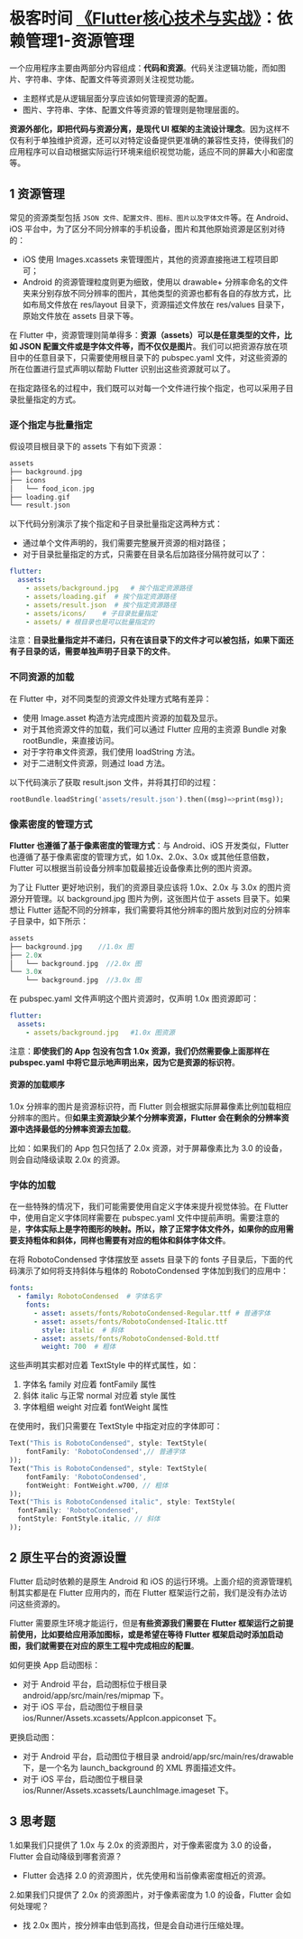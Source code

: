 # 极客时间 [《Flutter核心技术与实战》](https://time.geekbang.org/column/article/104040)：依赖管理1-资源管理

一个应用程序主要由两部分内容组成：**代码和资源**。代码关注逻辑功能，而如图片、字符串、字体、配置文件等资源则关注视觉功能。

- 主题样式是从逻辑层面分享应该如何管理资源的配置。
- 图片、字符串、字体、配置文件等资源的管理则是物理层面的。

**资源外部化，即把代码与资源分离，是现代 UI 框架的主流设计理念**。因为这样不仅有利于单独维护资源，还可以对特定设备提供更准确的兼容性支持，使得我们的应用程序可以自动根据实际运行环境来组织视觉功能，适应不同的屏幕大小和密度等。

## 1 资源管理

常见的资源类型包括 `JSON 文件、配置文件、图标、图片以及字体文件`等。在 Android、iOS 平台中，为了区分不同分辨率的手机设备，图片和其他原始资源是区别对待的：

- iOS 使用 Images.xcassets 来管理图片，其他的资源直接拖进工程项目即可；
- Android 的资源管理粒度则更为细致，使用以 drawable+ 分辨率命名的文件夹来分别存放不同分辨率的图片，其他类型的资源也都有各自的存放方式，比如布局文件放在 res/layout 目录下，资源描述文件放在 res/values 目录下，原始文件放在 assets 目录下等。

在 Flutter 中，资源管理则简单得多：**资源（assets）可以是任意类型的文件，比如 JSON 配置文件或是字体文件等，而不仅仅是图片**。我们可以把资源存放在项目中的任意目录下，只需要使用根目录下的 pubspec.yaml 文件，对这些资源的所在位置进行显式声明以帮助 Flutter 识别出这些资源就可以了。

在指定路径名的过程中，我们既可以对每一个文件进行挨个指定，也可以采用子目录批量指定的方式。

### 逐个指定与批量指定

假设项目根目录下的 assets 下有如下资源：

```dart
assets
├── background.jpg
├── icons
│   └── food_icon.jpg
├── loading.gif
└── result.json
```

以下代码分别演示了挨个指定和子目录批量指定这两种方式：

- 通过单个文件声明的，我们需要完整展开资源的相对路径；
- 对于目录批量指定的方式，只需要在目录名后加路径分隔符就可以了：

```yaml
flutter:
  assets:
    - assets/background.jpg   # 挨个指定资源路径
    - assets/loading.gif  # 挨个指定资源路径
    - assets/result.json  # 挨个指定资源路径
    - assets/icons/    # 子目录批量指定
    - assets/ # 根目录也是可以批量指定的
```

注意：**目录批量指定并不递归，只有在该目录下的文件才可以被包括，如果下面还有子目录的话，需要单独声明子目录下的文件**。

### 不同资源的加载

在 Flutter 中，对不同类型的资源文件处理方式略有差异：

- 使用 Image.asset 构造方法完成图片资源的加载及显示。
- 对于其他资源文件的加载，我们可以通过 Flutter 应用的主资源 Bundle 对象 rootBundle，来直接访问。
- 对于字符串文件资源，我们使用 loadString 方法。
- 对于二进制文件资源，则通过 load 方法。

以下代码演示了获取 result.json 文件，并将其打印的过程：

```dart
rootBundle.loadString('assets/result.json').then((msg)=>print(msg));
```

### 像素密度的管理方式

**Flutter 也遵循了基于像素密度的管理方式**：与 Android、iOS 开发类似，Flutter 也遵循了基于像素密度的管理方式，如 1.0x、2.0x、3.0x 或其他任意倍数，Flutter 可以根据当前设备分辨率加载最接近设备像素比例的图片资源。

为了让 Flutter 更好地识别，我们的资源目录应该将 1.0x、2.0x 与 3.0x 的图片资源分开管理。以 background.jpg 图片为例，这张图片位于 assets 目录下。如果想让 Flutter 适配不同的分辨率，我们需要将其他分辨率的图片放到对应的分辨率子目录中，如下所示：

```dart
assets
├── background.jpg    //1.0x 图
├── 2.0x
│   └── background.jpg  //2.0x 图
└── 3.0x
    └── background.jpg  //3.0x 图
```

在 pubspec.yaml 文件声明这个图片资源时，仅声明 1.0x 图资源即可：

```yaml
flutter:
  assets:
    - assets/background.jpg   #1.0x 图资源
```

注意：**即使我们的 App 包没有包含 1.0x 资源，我们仍然需要像上面那样在 pubspec.yaml 中将它显示地声明出来，因为它是资源的标识符**。

#### 资源的加载顺序

1.0x 分辨率的图片是资源标识符，而 Flutter 则会根据实际屏幕像素比例加载相应分辨率的图片。但**如果主资源缺少某个分辨率资源，Flutter 会在剩余的分辨率资源中选择最低的分辨率资源去加载**。

比如：如果我们的 App 包只包括了 2.0x 资源，对于屏幕像素比为 3.0 的设备，则会自动降级读取 2.0x 的资源。

### 字体的加载

在一些特殊的情况下，我们可能需要使用自定义字体来提升视觉体验。在 Flutter 中，使用自定义字体同样需要在 pubspec.yaml 文件中提前声明。需要注意的是，**字体实际上是字符图形的映射。所以，除了正常字体文件外，如果你的应用需要支持粗体和斜体，同样也需要有对应的粗体和斜体字体文件**。

在将 RobotoCondensed 字体摆放至 assets 目录下的 fonts 子目录后，下面的代码演示了如何将支持斜体与粗体的 RobotoCondensed 字体加到我们的应用中：

```yaml
fonts:
  - family: RobotoCondensed  # 字体名字
    fonts:
      - asset: assets/fonts/RobotoCondensed-Regular.ttf # 普通字体
      - asset: assets/fonts/RobotoCondensed-Italic.ttf
        style: italic  # 斜体
      - asset: assets/fonts/RobotoCondensed-Bold.ttf
        weight: 700  # 粗体
```

这些声明其实都对应着 TextStyle 中的样式属性，如：

1. 字体名 family 对应着 fontFamily 属性
2. 斜体 italic 与正常 normal 对应着 style 属性
3. 字体粗细 weight 对应着 fontWeight 属性

在使用时，我们只需要在 TextStyle 中指定对应的字体即可：

```dart
Text("This is RobotoCondensed", style: TextStyle(
    fontFamily: 'RobotoCondensed',// 普通字体
));
Text("This is RobotoCondensed", style: TextStyle(
    fontFamily: 'RobotoCondensed',
    fontWeight: FontWeight.w700, // 粗体
));
Text("This is RobotoCondensed italic", style: TextStyle(
  fontFamily: 'RobotoCondensed',
  fontStyle: FontStyle.italic, // 斜体
));
```

## 2 原生平台的资源设置

 Flutter 启动时依赖的是原生 Android 和 iOS 的运行环境。上面介绍的资源管理机制其实都是在 Flutter 应用内的，而在 Flutter 框架运行之前，我们是没有办法访问这些资源的。

Flutter 需要原生环境才能运行，但是**有些资源我们需要在 Flutter 框架运行之前提前使用，比如要给应用添加图标，或是希望在等待 Flutter 框架启动时添加启动图，我们就需要在对应的原生工程中完成相应的配置**。

如何更换 App 启动图标：

- 对于 Android 平台，启动图标位于根目录 android/app/src/main/res/mipmap 下。
- 对于 iOS 平台，启动图位于根目录 ios/Runner/Assets.xcassets/AppIcon.appiconset 下。

更换启动图：

- 对于 Android 平台，启动图位于根目录 android/app/src/main/res/drawable 下，是一个名为 launch_background 的 XML 界面描述文件。
- 对于 iOS 平台，启动图位于根目录 ios/Runner/Assets.xcassets/LaunchImage.imageset 下。

## 3 思考题

1.如果我们只提供了 1.0x 与 2.0x 的资源图片，对于像素密度为 3.0 的设备，Flutter 会自动降级到哪套资源？

- Flutter 会选择 2.0 的资源图片，优先使用和当前像素密度相近的资源。

2.如果我们只提供了 2.0x 的资源图片，对于像素密度为 1.0 的设备，Flutter 会如何处理呢？

- 找 2.0x 图片，按分辨率由低到高找，但是会自动进行压缩处理。
